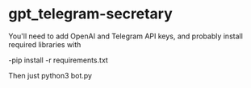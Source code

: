# gpt_telegram-secretary

You'll need to add OpenAI and Telegram API keys, and probably install required libraries with

-pip install -r requirements.txt

Then just python3 bot.py
